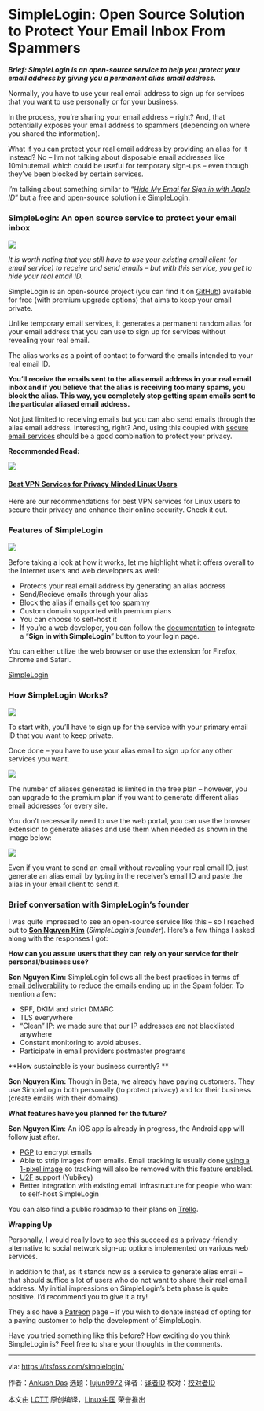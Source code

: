 [#]: collector: (lujun9972)
[#]: translator: ( )
[#]: reviewer: ( )
[#]: publisher: ( )
[#]: url: ( )
[#]: subject: (SimpleLogin: Open Source Solution to Protect Your Email Inbox From Spammers)
[#]: via: (https://itsfoss.com/simplelogin/)
[#]: author: (Ankush Das https://itsfoss.com/author/ankush/)

SimpleLogin: Open Source Solution to Protect Your Email Inbox From Spammers
======

_**Brief: SimpleLogin is an open-source service to help you protect your email address by giving you a permanent alias email address.**_

Normally, you have to use your real email address to sign up for services that you want to use personally or for your business.

In the process, you’re sharing your email address – right? And, that potentially exposes your email address to spammers (depending on where you shared the information).

What if you can protect your real email address by providing an alias for it instead? No – I’m not talking about disposable email addresses like 10minutemail which could be useful for temporary sign-ups – even though they’ve been blocked by certain services.

I’m talking about something similar to “_[Hide My Emai for Sign in with Apple ID][1]_” but a free and open-source solution i.e [SimpleLogin][2].

### SimpleLogin: An open source service to protect your email inbox

![][3]

_It is worth noting that you still have to use your existing email client (or email service) to receive and send emails – but with this service, you get to hide your real email ID._

SimpleLogin is an open-source project (you can find it on [GitHub][4]) available for free (with premium upgrade options) that aims to keep your email private.

Unlike temporary email services, it generates a permanent random alias for your email address that you can use to sign up for services without revealing your real email.

The alias works as a point of contact to forward the emails intended to your real email ID.

**You’ll receive the emails sent to the alias email address in your real email inbox and if you believe that the alias is receiving too many spams, you block the alias. This way, you completely stop getting spam emails sent to the particular aliased email address.**

Not just limited to receiving emails but you can also send emails through the alias email address. Interesting, right? And, using this coupled with [secure email services][5] should be a good combination to protect your privacy.

**Recommended Read:**

![][6]

#### [Best VPN Services for Privacy Minded Linux Users][7]

Here are our recommendations for best VPN services for Linux users to secure their privacy and enhance their online security. Check it out.

### Features of SimpleLogin

![][8]

Before taking a look at how it works, let me highlight what it offers overall to the Internet users and web developers as well:

  * Protects your real email address by generating an alias address
  * Send/Recieve emails through your alias
  * Block the alias if emails get too spammy
  * Custom domain supported with premium plans
  * You can choose to self-host it
  * If you’re a web developer, you can follow the [documentation][9] to integrate a “**Sign in with SimpleLogin**” button to your login page.



You can either utilize the web browser or use the extension for Firefox, Chrome and Safari.

[SimpleLogin][2]

### How SimpleLogin Works?

![][10]

To start with, you’ll have to sign up for the service with your primary email ID that you want to keep private.

Once done – you have to use your alias email to sign up for any other services you want.

![][11]

The number of aliases generated is limited in the free plan – however, you can upgrade to the premium plan if you want to generate different alias email addresses for every site.

You don’t necessarily need to use the web portal, you can use the browser extension to generate aliases and use them when needed as shown in the image below:

![][12]

Even if you want to send an email without revealing your real email ID, just generate an alias email by typing in the receiver’s email ID and paste the alias in your email client to send it.

### Brief conversation with SimpleLogin’s founder

I was quite impressed to see an open-source service like this – so I reached out to [**Son Nguyen Kim**][13] (_SimpleLogin’s founder_). Here’s a few things I asked along with the responses I got:

**How can you assure users that they can rely on your service for their personal/business use?**

**Son Nguyen Kim:** SimpleLogin follows all the best practices in terms of [email deliverability][14] to reduce the emails ending up in the Spam folder. To mention a few:

  * SPF, DKIM and strict DMARC
  * TLS everywhere
  * “Clean” IP: we made sure that our IP addresses are not blacklisted anywhere
  * Constant monitoring to avoid abuses.
  * Participate in email providers postmaster programs



**How sustainable is your business currently? **

**Son Nguyen Kim:** Though in Beta, we already have paying customers. They use SimpleLogin both personally (to protect privacy) and for their business (create emails with their domains).

**What features have you planned for the future?**

**Son Nguyen Kim**: An iOS app is already in progress, the Android app will follow just after.

  * [PGP][15] to encrypt emails
  * Able to strip images from emails. Email tracking is usually done [using a 1-pixel image][16] so tracking will also be removed with this feature enabled.
  * [U2F][17] support (Yubikey)
  * Better integration with existing email infrastructure for people who want to self-host SimpleLogin



You can also find a public roadmap to their plans on [Trello][18].

**Wrapping Up**

Personally, I would really love to see this succeed as a privacy-friendly alternative to social network sign-up options implemented on various web services.

In addition to that, as it stands now as a service to generate alias email – that should suffice a lot of users who do not want to share their real email address. My initial impressions on SimpleLogin’s beta phase is quite positive. I’d recommend you to give it a try!

They also have a [Patreon][19] page – if you wish to donate instead of opting for a paying customer to help the development of SimpleLogin.

Have you tried something like this before? How exciting do you think SimpleLogin is? Feel free to share your thoughts in the comments.

--------------------------------------------------------------------------------

via: https://itsfoss.com/simplelogin/

作者：[Ankush Das][a]
选题：[lujun9972][b]
译者：[译者ID](https://github.com/译者ID)
校对：[校对者ID](https://github.com/校对者ID)

本文由 [LCTT](https://github.com/LCTT/TranslateProject) 原创编译，[Linux中国](https://linux.cn/) 荣誉推出

[a]: https://itsfoss.com/author/ankush/
[b]: https://github.com/lujun9972
[1]: https://support.apple.com/en-us/HT210425
[2]: https://simplelogin.io/
[3]: https://i1.wp.com/itsfoss.com/wp-content/uploads/2020/01/simplelogin-website.jpg?ssl=1
[4]: https://github.com/simple-login/app
[5]: https://itsfoss.com/secure-private-email-services/
[6]: https://i0.wp.com/itsfoss.com/wp-content/uploads/2019/05/best-vpn-linux.png?fit=800%2C450&ssl=1
[7]: https://itsfoss.com/best-vpn-linux/
[8]: https://i2.wp.com/itsfoss.com/wp-content/uploads/2020/01/simplelogin-settings.jpg?ssl=1
[9]: https://docs.simplelogin.io/
[10]: https://i2.wp.com/itsfoss.com/wp-content/uploads/2020/01/simplelogin-details.png?ssl=1
[11]: https://i1.wp.com/itsfoss.com/wp-content/uploads/2020/01/simplelogin-dashboard.jpg?ssl=1
[12]: https://i2.wp.com/itsfoss.com/wp-content/uploads/2020/01/simplelogin-extensions.jpg?ssl=1
[13]: https://twitter.com/nguyenkims
[14]: https://blog.hubspot.com/marketing/email-delivery-deliverability
[15]: https://www.openpgp.org/
[16]: https://www.theverge.com/2019/7/3/20681508/tracking-pixel-email-spying-superhuman-web-beacon-open-tracking-read-receipts-location
[17]: https://en.wikipedia.org/wiki/Universal_2nd_Factor
[18]: https://trello.com/b/4d6A69I4/open-roadmap
[19]: https://www.patreon.com/simplelogin
